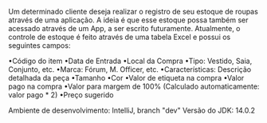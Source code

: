 Um determinado cliente deseja realizar o registro de seu estoque de roupas através de uma aplicação. A ideia é que esse estoque possa também ser acessado através de um App, a ser escrito futuramente. Atualmente, o controle de estoque é feito através de uma tabela Excel e possui os seguintes campos:

•Código do item
•Data de Entrada
•Local da Compra
•Tipo: Vestido, Saia, Conjunto, etc.
•Marca: Fórum, M. Officer, etc.
•Características: Descrição detalhada da peça
•Tamanho
•Cor
•Valor de etiqueta na compra
•Valor pago na compra
•Valor para margem de 100% (Calculado automaticamente: valor pago * 2)
•Preço sugerido


Ambiente de desenvolvimento: IntelliJ, branch "dev" 
Versão do JDK: 14.0.2
